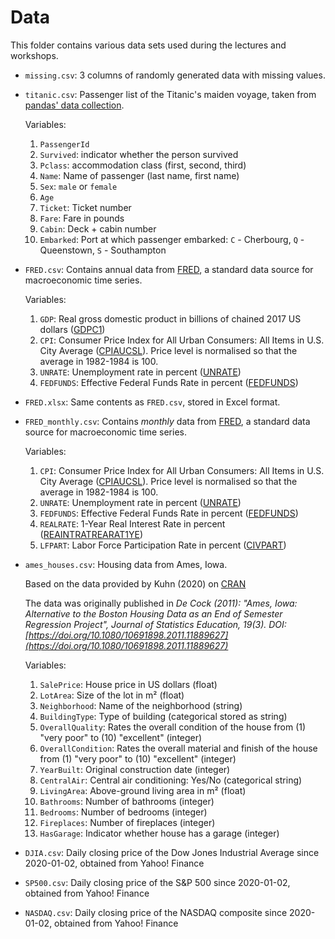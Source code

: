 # Data 

This folder contains various data sets used during the lectures and workshops.

- `missing.csv`: 3 columns of randomly generated data with missing values.
- `titanic.csv`: Passenger list of the Titanic's maiden voyage, taken
    from [pandas' data collection]([https://github.com/pandas-dev/pandas/blob/main/doc/data/titanic.csv]).

    Variables:

    1.  `PassengerId`
    2.  `Survived`: indicator whether the person survived
    3.  `Pclass`: accommodation class (first, second, third)
    4.  `Name`: Name of passenger (last name, first name)
    5.  `Sex`: `male` or `female`
    6.  `Age`
    7.  `Ticket`: Ticket number
    8.  `Fare`: Fare in pounds
    9.  `Cabin`: Deck + cabin number
    10. `Embarked`: Port at which passenger embarked:
        `C` - Cherbourg, `Q` - Queenstown, `S` - Southampton
- `FRED.csv`:
    Contains annual data from [FRED](https://fred.stlouisfed.org/),
    a standard data source for macroeconomic time series.

    Variables:

    1.  `GDP`: Real gross domestic product in billions of chained
        2017 US dollars ([GDPC1](https://fred.stlouisfed.org/series/GDPC1))
    2.  `CPI`: Consumer Price Index for All Urban Consumers: All Items in U.S. City Average
        ([CPIAUCSL](https://fred.stlouisfed.org/series/CPIAUCSL)).
        Price level is normalised so that the average in 1982-1984 is 100.
    3.  `UNRATE`: Unemployment rate in percent ([UNRATE](https://fred.stlouisfed.org/series/UNRATE))
    4.  `FEDFUNDS`: Effective Federal Funds Rate in percent ([FEDFUNDS](https://fred.stlouisfed.org/series/FEDFUNDS))

- `FRED.xlsx`: Same contents as `FRED.csv`, stored in Excel format.
- `FRED_monthly.csv`: 
    Contains _monthly_ data from [FRED](https://fred.stlouisfed.org/),
    a standard data source for macroeconomic time series.

    Variables:

    1.  `CPI`: Consumer Price Index for All Urban Consumers: All Items in U.S. City Average
        ([CPIAUCSL](https://fred.stlouisfed.org/series/CPIAUCSL)).
        Price level is normalised so that the average in 1982-1984 is 100.
    2.  `UNRATE`: Unemployment rate in percent ([UNRATE](https://fred.stlouisfed.org/series/UNRATE))
    3.  `FEDFUNDS`: Effective Federal Funds Rate in percent ([FEDFUNDS](https://fred.stlouisfed.org/series/FEDFUNDS))
    4.  `REALRATE`: 1-Year Real Interest Rate in percent ([REAINTRATREARAT1YE](https://fred.stlouisfed.org/series/REAINTRATREARAT1YE))
    5.  `LFPART`: Labor Force Participation Rate in percent ([CIVPART](https://fred.stlouisfed.org/series/CIVPART))

- `ames_houses.csv`: Housing data from Ames, Iowa. 

    Based on the data provided by Kuhn (2020) on [CRAN](https://cran.r-project.org/web/packages/AmesHousing/index.html)

   The data was originally published in
   _De Cock (2011): "Ames, Iowa: Alternative to the Boston Housing Data as an End of Semester Regression Project",
   Journal of Statistics Education, 19(3). DOI: [https://doi.org/10.1080/10691898.2011.11889627](https://doi.org/10.1080/10691898.2011.11889627)_ 

   Variables:
   
    1.  `SalePrice`: House price in US dollars (float)
    2.  `LotArea`: Size of the lot in m² (float)
    3.  `Neighborhood`: Name of the neighborhood (string)
    4.  `BuildingType`: Type of building (categorical stored as string)
    5.  `OverallQuality`: Rates the overall condition of the house from (1) "very poor" to (10) "excellent" (integer)
    6.  `OverallCondition`: Rates the overall material and finish of the house from (1) "very poor" to (10) "excellent" (integer)
    7.  `YearBuilt`: Original construction date (integer)
    8.  `CentralAir`: Central air conditioning: Yes/No (categorical string)
    9.  `LivingArea`: Above-ground living area in m² (float)
    10. `Bathrooms`: Number of bathrooms (integer)
    11. `Bedrooms`: Number of bedrooms (integer)
    12. `Fireplaces`: Number of fireplaces (integer)
    13. `HasGarage`: Indicator whether house has a garage (integer)
    
- `DJIA.csv`: Daily closing price of the Dow Jones Industrial Average since 2020-01-02, obtained from Yahoo! Finance
- `SP500.csv`: Daily closing price of the S&P 500 since 2020-01-02, obtained from Yahoo! Finance
- `NASDAQ.csv`: Daily closing price of the NASDAQ composite since 2020-01-02, obtained from Yahoo! Finance
